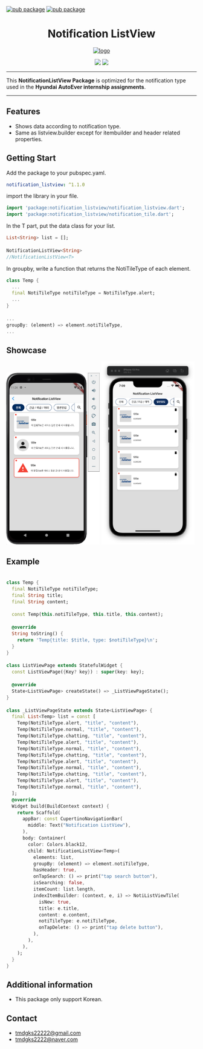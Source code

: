 [![pub package](https://img.shields.io/badge/publisher-Park%20Seunghan-green)](https://github.com/KOREAparksh/notification_listview)
[![pub package](https://img.shields.io/badge/pub-v1.1.0-blue)](https://github.com/KOREAparksh/notification_listview)

<h1 align="center">Notification ListView</h1>

<p align="center">
<a href="https://www.hyundai-autoever.com/kor/main/index.do" target="_blank" rel="noreferrer noopener">
    <img src="https://www.hyundai.co.kr/image/upload/asset_library/MDA00000000000000179/5640ebe4255e4960a93e218f29f44a6d.png" width="50%" alt="logo">
</a>
</p>

<p align="center">
  <a >
    <img src="https://img.shields.io/badge/dart-%230175C2.svg?style=for-the-badge&logo=dart&logoColor=white" />
  </a>
  <a>
    <img src="https://img.shields.io/badge/Flutter-%2302569B.svg?style=for-the-badge&logo=Flutter&logoColor=white">
  </a>
</p>

---


This **NotificationListView Package** is optimized for the notification type used in the **Hyundai AutoEver internship assignments**.

---


## Features

- Shows data according to notification type.
- Same as listview.builder except for itembuilder and header related properties.


## Getting Start
Add the package to your pubspec.yaml.
```yaml
notification_listview: ^1.1.0
```

import the library in your file.
```dart
import 'package:notification_listview/notification_listview.dart';
import 'package:notification_listview/notification_tile.dart';
```

In the T part, put the data class for your list.

```dart
List<String> list = [];

NotificationListView<String>
//NotificationListView<T>
```

In groupby, write a function that returns the NotiTileType of each element.
```dart
class Temp {
  ...
  final NotiTileType notiTileType = NotiTileType.alert;
  ...
}

...
groupBy: (element) => element.notiTileType,
...
```

## Showcase

<p>
  <a >
    <img src="https://raw.githubusercontent.com/KOREAparksh/notification_listview/main/assets/showcase1.png" width="49%"/>
    <img src="https://raw.githubusercontent.com/KOREAparksh/notification_listview/main/assets/showcase2.png" width="49%"/>
  </a>
</p>


## Example

```dart

class Temp {
  final NotiTileType notiTileType;
  final String title;
  final String content;

  const Temp(this.notiTileType, this.title, this.content);

  @override
  String toString() {
    return 'Temp{title: $title, type: $notiTileType}\n';
  }
}

class ListViewPage extends StatefulWidget {
  const ListViewPage({Key? key}) : super(key: key);

  @override
  State<ListViewPage> createState() => _ListViewPageState();
}

class _ListViewPageState extends State<ListViewPage> {
  final List<Temp> list = const [
    Temp(NotiTileType.alert, "title", "content"),
    Temp(NotiTileType.normal, "title", "content"),
    Temp(NotiTileType.chatting, "title", "content"),
    Temp(NotiTileType.alert, "title", "content"),
    Temp(NotiTileType.normal, "title", "content"),
    Temp(NotiTileType.chatting, "title", "content"),
    Temp(NotiTileType.alert, "title", "content"),
    Temp(NotiTileType.normal, "title", "content"),
    Temp(NotiTileType.chatting, "title", "content"),
    Temp(NotiTileType.alert, "title", "content"),
    Temp(NotiTileType.normal, "title", "content"),
  ];
  @override
  Widget build(BuildContext context) {
    return Scaffold(
      appBar: const CupertinoNavigationBar(
        middle: Text("Notification ListView"),
      ),
      body: Container(
        color: Colors.black12,
        child: NotificationListView<Temp>(
          elements: list,
          groupBy: (element) => element.notiTileType,
          hasHeader: true,
          onTapSearch: () => print("tap search button"),
          isSearching: false,
          itemCount: list.length,
          indexItemBuilder: (context, e, i) => NotiListViewTile(
            isNew: true,
            title: e.title,
            content: e.content,
            notiTileType: e.notiTileType,
            onTapDelete: () => print("tap delete button"),
          ),
        ),
      ),
    );
  }
}
```

## Additional information
- This package only support Korean.

## Contact
- tmdgks22222@gmail.com
- tmdgks2222@naver.com
